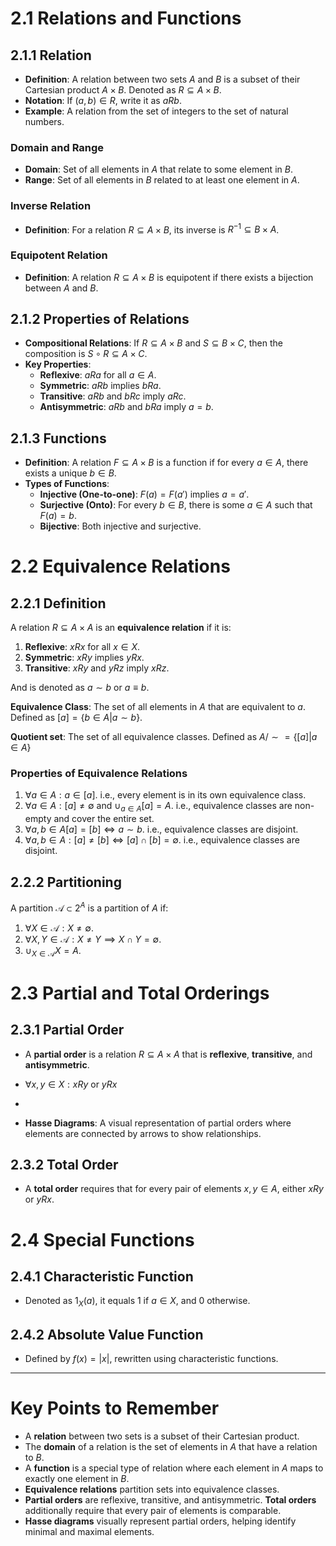 # 2.1 Relations and Functions
## 2.1.1 Relation
- **Definition**: A relation between two sets $A$ and $B$ is a subset of their Cartesian product $A \times B$. Denoted as $R \subseteq A \times B$.
- **Notation**: If $(a, b) \in R$, write it as $a R b$.
- **Example**: A relation from the set of integers to the set of natural numbers.

### Domain and Range
- **Domain**: Set of all elements in $A$ that relate to some element in $B$.
- **Range**: Set of all elements in $B$ related to at least one element in $A$.

### Inverse Relation
- **Definition**: For a relation $R \subseteq A \times B$, its inverse is $R^{-1} \subseteq B \times A$.

### Equipotent Relation
- **Definition**: A relation $R \subseteq A \times B$ is equipotent if there exists a bijection between $A$ and $B$.

## 2.1.2 Properties of Relations
- **Compositional Relations**: If $R \subseteq A \times B$ and $S \subseteq B \times C$, then the composition is $S \circ R \subseteq A \times C$.
- **Key Properties**:
  - **Reflexive**: $aRa$ for all $a \in A$.
  - **Symmetric**: $aRb$ implies $bRa$.
  - **Transitive**: $aRb$ and $bRc$ imply $aRc$.
  - **Antisymmetric**: $aRb$ and $bRa$ imply $a = b$.

## 2.1.3 Functions
- **Definition**: A relation $F \subseteq A \times B$ is a function if for every $a \in A$, there exists a unique $b \in B$.
- **Types of Functions**:
  - **Injective (One-to-one)**: $F(a) = F(a')$ implies $a = a'$.
  - **Surjective (Onto)**: For every $b \in B$, there is some $a \in A$ such that $F(a) = b$.
  - **Bijective**: Both injective and surjective.

# 2.2 Equivalence Relations
## 2.2.1 Definition
A relation $R \subseteq A \times A$ is an **equivalence relation** if it is:
1. **Reflexive**: $x R x$ for all $x \in X$.
2. **Symmetric**: $x R y$ implies $y R x$.
3. **Transitive**: $x R y$ and $y R z$ imply $x R z$.

And is denoted as $a \sim b$ or $a \equiv b$.

**Equivalence Class**: The set of all elements in $A$ that are equivalent to $a$. Defined as $[a] = \{b \in A | a \sim b\}$.

**Quotient set**: The set of all equivalence classes. Defined as $A / \sim = \{[a] | a \in A\}$

### Properties of Equivalence Relations
1) $\forall a \in A: a \in [a]$. 
    i.e., every element is in its own equivalence class.
2) $\forall a \in A: [a] \neq \emptyset$ and $\cup_{a \in A} [a] = A$.
    i.e., equivalence classes are non-empty and cover the entire set.
3) $\forall a,b \in A[a] = [b] \iff a \sim b$.
    i.e., equivalence classes are disjoint.
4) $\forall a,b \in A: [a] \neq [b] \iff [a] \cap [b] = \emptyset$.
    i.e., equivalence classes are disjoint.

## 2.2.2 Partitioning
A partition $\mathscr{A} \subset 2^A$ is a partition of $A$ if:
1) $\forall X \in \mathscr{A}: X \neq \emptyset$.
2) $\forall X, Y \in \mathscr{A}: X \neq Y \implies X \cap Y = \emptyset$.
3) $\cup_{X \in \mathscr{A}} X = A$.

# 2.3 Partial and Total Orderings
## 2.3.1 Partial Order
- A **partial order** is a relation $R \subseteq A \times A$ that is **reflexive**, **transitive**, and **antisymmetric**.
- $\forall x,y \in X: xRy \text{ or } yRx$ 

- 
- **Hasse Diagrams**: A visual representation of partial orders where elements are connected by arrows to show relationships.

## 2.3.2 Total Order
- A **total order** requires that for every pair of elements $x, y \in A$, either $x R y$ or $y R x$.

# 2.4 Special Functions
## 2.4.1 Characteristic Function
- Denoted as $1_X(a)$, it equals 1 if $a \in X$, and 0 otherwise.

## 2.4.2 Absolute Value Function
- Defined by $f(x) = |x|$, rewritten using characteristic functions.

---

# Key Points to Remember

- A **relation** between two sets is a subset of their Cartesian product.
- The **domain** of a relation is the set of elements in $A$ that have a relation to $B$.
- A **function** is a special type of relation where each element in $A$ maps to exactly one element in $B$.
- **Equivalence relations** partition sets into equivalence classes.
- **Partial orders** are reflexive, transitive, and antisymmetric. **Total orders** additionally require that every pair of elements is comparable.
- **Hasse diagrams** visually represent partial orders, helping identify minimal and maximal elements.